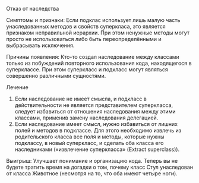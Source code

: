 Отказ от наследства

Симптомы и признаки: Если подклас использует лишь малую часть унаследованных методов и свойств суперкласа, это является признаком неправильной иерархии. При этом ненужные методы могут просто не использоваться либо быть переопределёнными и выбрасывать исключения.

Причины появления: Кто-то создал наследование между классами только из побуждений повторного использования кода, находящегося в суперклассе. При этом суперкласс и подкласс могут являться совершенно различными сущностями.

Лечение

1. Если наследование не имеет смысла, и подкласс в действительности не является представителем суперкласса, следует избавиться от отношения наследования между этими классами, применив замену наследования делегацией.
2. Если наследование имеет смысл, нужно избавиться от лишних полей и методов в подклассе. Для этого необходимо извлечь из родительского класса все поля и методы, которые нужны подклассу, в новый суперкласс, и сделать оба класса его наследниками («извлечение суперкласса» (Extract superclass)).

Выигрыш: Улучшает понимание и организацию кода. Теперь вы не будете тратить время на догадки о том, почему класс Стул унаследован от класса Животное (несмотря на то, что оба имеют четыре ноги).
